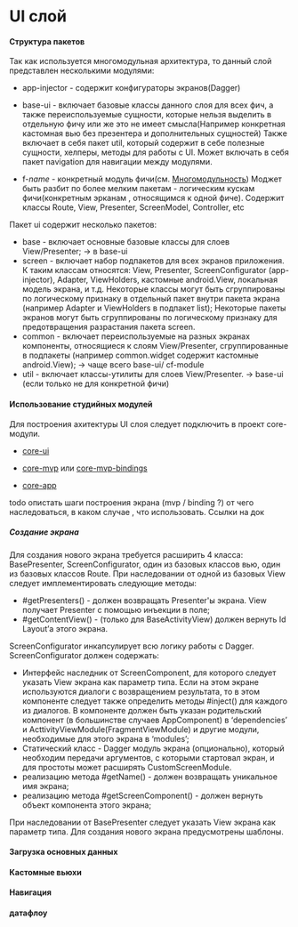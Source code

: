 # UI слой
#### Структура пакетов

Так как используется многомодульная архитектура, то данный слой представлен несколькими модулями:
* app-injector - содержит конфигураторы экранов(Dagger)

* base-ui - включает базовые классы данного слоя для всех фич, а также переиспользуемые сущности,
которые нельзя выделить в отдельную фичу или же это не имеет смысла(Например конкретная кастомная вью без презентера и дополнительных сущностей)
Также включает в себя пакет util, который содержит в себе полезные сущности, хелперы, методы для работы с UI.
Может включать в себя пакет navigation для навигации между модулями.

* f-*name* - конкретный модуль фичи(см. [Многомодульность](arch.md))
Моджет быть разбит по более мелким пакетам - логическим кускам фичи(конкретным эрканам , относящимся к одной фиче).
Содержит классы Route, View, Presenter, ScreenModel, Controller, etc

Пакет ui содержит несколько пакетов:
* base - включает основные базовые классы для слоев View/Presenter; -> в base-ui
* screen - включает набор подпакетов для всех экранов приложения. К таким классам относятся: View, Presenter, ScreenConfigurator (app-injector), Adapter, ViewHolders, кастомные android.View, локальная модель экрана, и т.д. Некоторые классы могут быть сгруппированы по логическому признаку в отдельный пакет внутри пакета экрана (например Adapter и ViewHolders в подпакет list);
Некоторые пакеты экранов могут быть сгруппированы по логическому признаку для предотвращения разрастания пакета screen.
* common - включает переиспользуемые на разных экранах компоненты, относящиеся к слоям View/Presenter, сгруппированные в подпакеты (например common.widget содержит каcтомные android.View); -> чаще всего base-ui/ cf-module
* util - включает классы-утилиты для слоев View/Presenter. -> base-ui (если только не для конкретной фичи)


#### Иcпользование студийных модулей
Для построения ахитектуры UI слоя следует подключить в проект core-модули.
* [core-ui](../core-ui/README.md)

* [core-mvp](../core-mvp/README.md) или [core-mvp-bindings]()

* [core-app](../core-app/README.md)

todo опистать шаги построения экрана (mvp / binding ?)
от чего наследоваться, в каком случае ,
что использовать. Ссылки на док

##### Создание экрана
Для создания нового экрана требуется расширить 4 класса: BasePresenter, ScreenConfigurator,
один из базовых классов вью, один из базовых классов Route.
При наследовании от одной из базовых View следует имплементировать следующие методы:
* #getPresenters() - должен возвращать Presenter'ы экрана. View получает Presenter с помощью инъекции в поле;
* #getContentView() - (только для BaseActivityView) должен вернуть Id Layout’а этого экрана.

ScreenConfigurator инкапсулирует всю логику работы с Dagger.
ScreenConfigurator должен содержать:
* Интерфейс наследник от ScreenComponent,
для которого следует указать View экрана как параметр типа.
Если на этом экране используются диалоги с возвращением результата,
то в этом компоненте следует также определить методы #inject() для каждого из диалогов.
В компоненте должен быть указан родительский компонент
(в большинстве случаев AppComponent) в ‘dependencies’ и
ActtivityViewModule(FragmentViewModule) и другие модули,
необходимые для этого экрана в ‘modules’;
* Статический класс - Dagger модуль экрана (опционально),
который необходим передачи аргументов, с которыми стартовал экран,
и для простоты может расширять CustomScreenModule.
* реализацию метода #getName() - должен возвращать уникальное имя экрана;
* реализацию метода #getScreenComponent() - должен вернуть объект компонента этого экрана;

При наследовании от BasePresenter следует указать View экрана как параметр типа.
Для создания нового экрана предусмотрены шаблоны.


#### Загрузка основных данных
#### Кастомные вьюхи
#### Навигация
#### датафлоу

